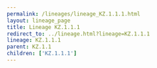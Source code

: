 ```yaml
---
permalink: /lineages/lineage_KZ.1.1.1.html
layout: lineage_page
title: Lineage KZ.1.1.1
redirect_to: ../lineage.html?lineage=KZ.1.1.1
lineage: KZ.1.1.1
parent: KZ.1.1
children: ['KZ.1.1.1']
---
```

